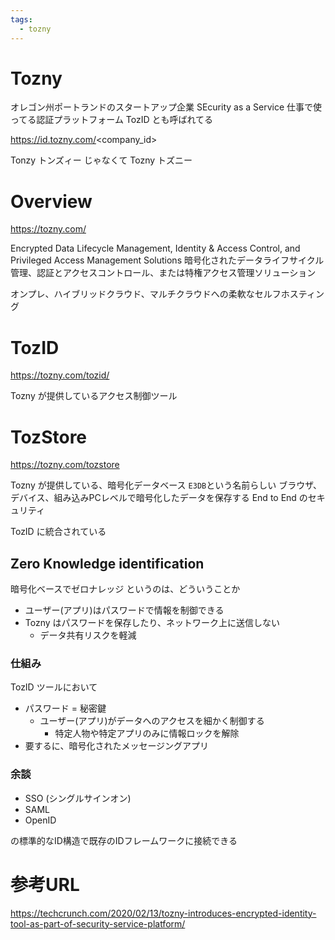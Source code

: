 ```yaml
---
tags:
  - tozny
---
```


# Tozny

オレゴン州ポートランドのスタートアップ企業
SEcurity as a Service
仕事で使ってる認証プラットフォーム
TozID とも呼ばれてる

https://id.tozny.com/<company_id>


Tonzy トンズィー
じゃなくて
Tozny トズニー

# Overview

https://tozny.com/

Encrypted Data Lifecycle Management, Identity & Access Control, and Privileged Access Management Solutions
暗号化されたデータライフサイクル管理、認証とアクセスコントロール、または特権アクセス管理ソリューション

オンプレ、ハイブリッドクラウド、マルチクラウドへの柔軟なセルフホスティング

# TozID

https://tozny.com/tozid/

Tozny が提供しているアクセス制御ツール

# TozStore

https://tozny.com/tozstore

Tozny が提供している、暗号化データベース
`E3DB`という名前らしい
ブラウザ、デバイス、組み込みPCレベルで暗号化したデータを保存する
End to End のセキュリティ

TozID に統合されている


## Zero Knowledge identification

暗号化ベースでゼロナレッジ
というのは、どういうことか

- ユーザー(アプリ)はパスワードで情報を制御できる
- Tozny はパスワードを保存したり、ネットワーク上に送信しない
  - データ共有リスクを軽減

### 仕組み
TozID ツールにおいて
- パスワード = 秘密鍵
  - ユーザー(アプリ)がデータへのアクセスを細かく制御する
    - 特定人物や特定アプリのみに情報ロックを解除
- 要するに、暗号化されたメッセージングアプリ

### 余談
- SSO (シングルサインオン)
- SAML
- OpenID

の標準的なID構造で既存のIDフレームワークに接続できる

# 参考URL

https://techcrunch.com/2020/02/13/tozny-introduces-encrypted-identity-tool-as-part-of-security-service-platform/


